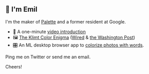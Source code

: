 ## 👋 I'm Emil

I'm the maker of [Palette](https://palette.fm/) and a former resident at Google.

- 🎥 A one-minute [video introduction](https://www.youtube.com/watch?v=xKPk7tG2upc)
- 🖼 [The Klimt Color Enigma](https://artsandculture.google.com/story/the-klimt-color-enigma/SQWxuZfE5ki3mQ?hl=en) ([Wired](https://www.wired.com/story/artificial-intelligence-reviving-lost-art/) & [the Washington Post](https://www.washingtonpost.com/entertainment/museums/gustav-klimt-google-digital-reconstructions/2021/12/28/4a18f61e-36a5-11ec-8be3-e14aaacfa8ac_story.html))
- 🎛 An ML desktop browser app to [colorize photos with words](https://palette.fm/).

Ping me on Twitter or send me an email.

Cheers!
